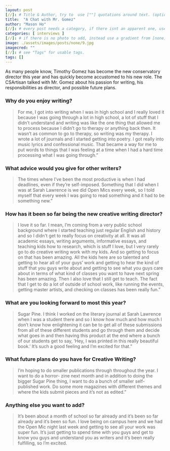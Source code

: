 ```yaml
---
layout: post
[//]: # Title & Author, try to  use [""] quotations around text. (optional, just formality).
title:  "A Chat with Mr. Gomez"
author: "Mason Ho"
[//]: # every post needs a category, if there isnt an apparent one, use [misc].
categories: [ interviews ]
[//]: # if there is no photo to add, instead use a gradient from [none] folder by picking a number from 1-10. (all gradients are .jpg)
image: ./assets/images/posts/none/9.jpg
imagecred: ""
[//]: # see "Tags" for usable tags.
tags: []
---
```

As many people know, Timothy Gomez has become the new conservatory director this year and has quickly become accustomed to his new role. The CSArtisan talked with Mr. Gomez about his passion for writing, his responsibilities as director, and possible future plans.

### Why do you enjoy writing?

> For me, I got into writing when I was in high school and I really loved it because I was going through a lot in high school, a lot of stuff that I didn’t understand and writing was like the one thing that allowed me to process because I didn’t go to therapy or anything back then. It wasn’t as common to go to therapy, so writing was my therapy. I wrote a lot of journals and I started getting into poetry. I got really into music lyrics and confessional music. That became a way for me to put words to things that I was feeling at a time when I had a hard time processing what I was going through.”

### What advice would you give for other writers?

> The times where I’ve been the most productive is when I had deadlines, even if they’re self-imposed. Something that I did when I was at Sarah Lawrence is we did Open Mics every week, so I told myself that every week I was going to read something and it had to be something new.”

### How has it been so far being the new creative writing director?

> I love it so far. I mean, I’m coming from a very public school background where I started teaching just regular English and history and so I didn't get to really focus on creativity at all. It was all academic essays, writing arguments, informative essays, and teaching kids how to research, which is stuff I love, but I very rarely go to do creative writing work with my kids.  And so getting to focus on that has been amazing. All the kids here are so talented and getting to hear all of your guys’ work and getting to hear the kind of stuff that you guys write about and getting to see what you guys care about in terms of what kind of classes you want to have next spring has been amazing. Then I also love that I still get to teach. The fact that I get to do a lot of outside of school work, like running the events, getting master artists, and checking on classes has been really fun.”

### What are you looking forward to most this year?

> Sugar Pine. I think I worked on the literary journal at Sarah Lawrence when I was a student there and so I know how much and how much I don’t know how enlightening it can be to get all of these submissions from all of these different students and go through them and decide what goes in and then having this product at the end where a bunch of our students get to say, ‘Hey, I was printed in this really beautiful book.’ It’s such a good feeling and I’m excited for that.”

### What future plans do you have for Creative Writing?

> I’m hoping to do smaller publications through throughout the year. I want to do a horror- zine next month and in addition to doing the bigger Sugar Pine thing, I want to do a bunch of smaller self-published work. Do some more magazines with different themes and where the kids submit pieces and it’s not as edited.”

### Anything else you want to add?

> It’s been about a month of school so far already and it’s been so far already and it’s been so fun. I love being on campus here and we had the Open Mic night last week and getting to see all your work was super fun. It’s just getting to spend time with you guys and get to know you guys and understand you as writers and it’s been really fulfilling, so I’m excited.